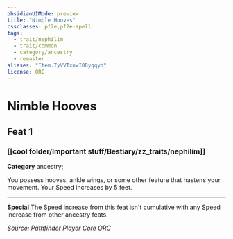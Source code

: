 ```yaml
---
obsidianUIMode: preview
title: "Nimble Hooves"
cssclasses: pf2e,pf2e-spell
tags:
  - trait/nephilim
  - trait/common
  - category/ancestry
  - remaster
aliases: "Item.TyVVTxnwI0Ryqqyd"
license: ORC
---
```

# Nimble Hooves
## Feat 1
### [[cool folder/Important stuff/Bestiary/zz_traits/nephilim]]

**Category** ancestry; 




You possess hooves, ankle wings, or some other feature that hastens your movement. Your Speed increases by 5 feet.

* * *

**Special** The Speed increase from this feat isn't cumulative with any Speed increase from other ancestry feats.

*Source: Pathfinder Player Core*
*ORC*